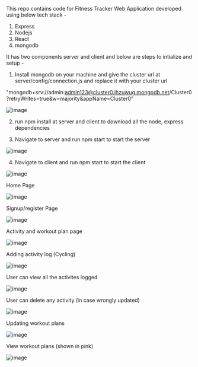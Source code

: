 This repo contains code for Fitness Tracker Web Application developed using below tech stack -
1. Express
2. Nodejs
3. React
4. mongodb


It has two components server and client and below are steps to intialize and setup -

1. Install mongodb on your machine and give the cluster url at server/config/connection.js and replace it with your cluster url

"mongodb+srv://admin:admin123@cluster0.ihzuwug.mongodb.net/Cluster0?retryWrites=true&w=majority&appName=Cluster0"

![image](https://github.com/Ilyasahmed1999/Group6--Full-Stack-Application-Development/assets/21701072/9d54d923-eee7-4661-bed4-c5b4d732df87)

2. run npm install at server and client to download all the node, express dependencies

3. Navigate to server and run npm start to start the server

![image](https://github.com/Ilyasahmed1999/Group6--Full-Stack-Application-Development/assets/21701072/131aff5c-9f5f-4c63-9414-2cc160ebf53d)

4. Navigate to client and run npm start to start the client

![image](https://github.com/Ilyasahmed1999/Group6--Full-Stack-Application-Development/assets/21701072/3072926c-4fd6-43b2-af10-05a30cbced93)


Home Page

![image](https://github.com/Ilyasahmed1999/Group6--Full-Stack-Application-Development/assets/21701072/1484d508-af9c-47ba-b33d-cbbcd353d3ec)


Signup/register Page

![image](https://github.com/Ilyasahmed1999/Group6--Full-Stack-Application-Development/assets/21701072/0194c98c-4736-4c1f-bcde-07f1657de943)


Activity and workout plan page

![image](https://github.com/Ilyasahmed1999/Group6--Full-Stack-Application-Development/assets/21701072/63dc841a-514a-40f1-b08e-282090518644)

Adding activity log (Cycling)

![image](https://github.com/Ilyasahmed1999/Group6--Full-Stack-Application-Development/assets/21701072/78656a7b-908d-415e-9347-3a26b24e57e9)

User can view all the activites logged

![image](https://github.com/Ilyasahmed1999/Group6--Full-Stack-Application-Development/assets/21701072/634784c8-bd38-43e0-8f19-47d5ff776787)

User can delete any activity (in case wrongly updated)

![image](https://github.com/Ilyasahmed1999/Group6--Full-Stack-Application-Development/assets/21701072/cea58454-aa00-487c-b6a4-5157efb7af18)

Updating workout plans

![image](https://github.com/Ilyasahmed1999/Group6--Full-Stack-Application-Development/assets/21701072/0fc9af08-6f06-4846-a04f-421e34b47d94)

View workout plans (shown in pink)

![image](https://github.com/Ilyasahmed1999/Group6--Full-Stack-Application-Development/assets/21701072/aa189424-6e4f-4f5b-9228-86f4f51e8dc2)
